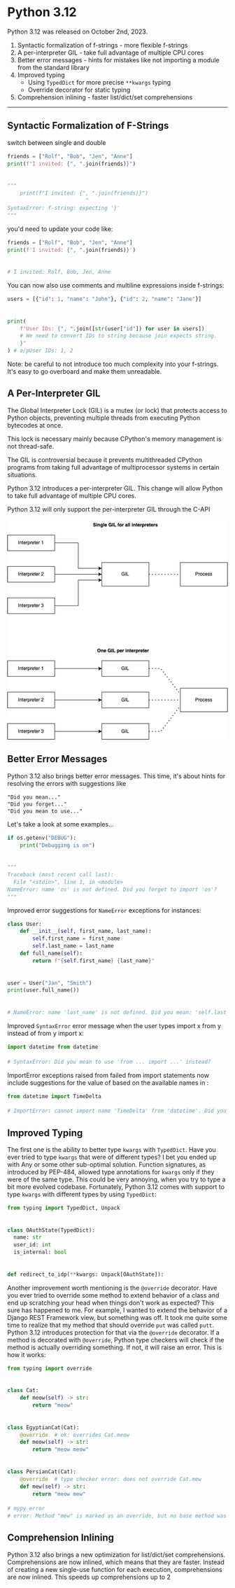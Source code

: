 # Python 3.12

Python 3.12 was released on October 2nd, 2023.

1. Syntactic formalization of f-strings - more flexible f-strings
2. A per-interpreter GIL - take full advantage of multiple CPU cores
3. Better error messages - hints for mistakes like not importing a module from the standard library
4. Improved typing
    - Using `TypedDict` for more precise `**kwargs` typing
    - Override decorator for static typing
5. Comprehension inlining - faster list/dict/set comprehensions

----

## Syntactic Formalization of F-Strings

switch between single and double

```py
friends = ["Rolf", "Bob", "Jen", "Anne"]
print(f"I invited: {", ".join(friends)}")


"""
    print(f"I invited: {", ".join(friends)}")
                         ^
SyntaxError: f-string: expecting '}'
"""
```

you'd need to update your code like:

```py
friends = ["Rolf", "Bob", "Jen", "Anne"]
print(f'I invited: {", ".join(friends)}')


# I invited: Rolf, Bob, Jen, Anne
```

You can now also use comments and multiline expressions inside f-strings:

```py
users = [{"id": 1, "name": "John"}, {"id": 2, "name": "Jane"}]


print(
    f"User IDs: {", ".join([str(user["id"]) for user in users])
    # We need to convert IDs to string because join expects string.
    }"
) # o/pUser IDs: 1, 2
```

Note:
 be careful to not introduce too much complexity into your f-strings. It's easy to go overboard and make them unreadable.

## A Per-Interpreter GIL

The Global Interpreter Lock (GIL) is a mutex (or lock) that protects access to Python objects, preventing multiple threads from executing Python bytecodes at once.

This lock is necessary mainly because CPython's memory management is not thread-safe.

The GIL is controversial because it prevents multithreaded CPython programs from taking full advantage of multiprocessor systems in certain situations.

Python 3.12 introduces a per-interpreter GIL. This change will allow Python to take full advantage of multiple CPU cores.

Python 3.12 will only support the per-interpreter GIL through the C-API

![alt text](../zfmtw2mz.png)

## Better Error Messages

Python 3.12 also brings better error messages. This time, it's about hints for resolving the errors with suggestions like

    "Did you mean..."
    "Did you forget..."
    "Did you mean to use..."

Let's take a look at some examples...

```py
if os.getenv("DEBUG"):
    print("Debugging is on")


"""
Traceback (most recent call last):
  File "<stdin>", line 1, in <module>
NameError: name 'os' is not defined. Did you forget to import 'os'?
"""
```

Improved error suggestions for `NameError` exceptions for instances:

```py
class User:
    def __init__(self, first_name, last_name):
        self.first_name = first_name
        self.last_name = last_name
    def full_name(self):
        return f"{self.first_name} {last_name}"


user = User("Jan", "Smith")
print(user.full_name())


# NameError: name 'last_name' is not defined. Did you mean: 'self.last_name'?
```

Improved `SyntaxError` error message when the user types import x from y instead of from y import x:

```py
import datetime from datetime

# SyntaxError: Did you mean to use 'from ... import ...' instead?
```

ImportError exceptions raised from failed from <module> import <name> statements now include suggestions for the value of <name> based on the available names in <module>:

```py
from datetime import TimeDelta

# ImportError: cannot import name 'TimeDelta' from 'datetime'. Did you mean: 'timedelta'?
```

## Improved Typing

The first one is the ability to better type `kwargs` with `TypedDict`. Have you ever tried to type `kwargs` that were of different types? I bet you ended up with Any or some other sub-optimal solution. Function signatures, as introduced by PEP-484, allowed type annotations for `kwargs` only if they were of the same type. This could be very annoying, when you try to type a bit more evolved codebase. Fortunately, Python 3.12 comes with support to type `kwargs` with different types by using `TypedDict`:

```py
from typing import TypedDict, Unpack


class OAuthState(TypedDict):
  name: str
  user_id: int
  is_internal: bool


def redirect_to_idp(**kwargs: Unpack[OAuthState]):
```

Another improvement worth mentioning is the `@override` decorator. Have you ever tried to override some method to extend behavior of a class and end up scratching your head when things don't work as expected? This sure has happened to me. For example, I wanted to extend the behavior of a Django REST Framework view, but something was off. It took me quite some time to realize that my method that should override `put` was called `putt`. Python 3.12 introduces protection for that via the `@override` decorator. If a method is decorated with `@override`, Python type checkers will check if the method is actually overriding something. If not, it will raise an error. This is how it works:

```py
from typing import override


class Cat:
    def meow(self) -> str:
        return "meow"


class EgyptianCat(Cat):
    @override  # ok: overrides Cat.meow
    def meow(self) -> str:
        return "meow meow"


class PersianCat(Cat):
    @override  # type checker error: does not override Cat.mew
    def mew(self) -> str:
        return "meow mew"

# mypy error
# error: Method "mew" is marked as an override, but no base method was found with this name  [misc]
```

## Comprehension Inlining

Python 3.12 also brings a new optimization for list/dict/set comprehensions. Comprehensions are now inlined, which means that they are faster. Instead of creating a new single-use function for each execution, comprehensions are now inlined. This speeds up comprehensions up to 2
